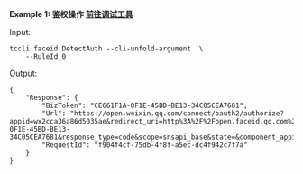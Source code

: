 **Example 1: 鉴权操作 [前往调试工具](https://console.cloud.tencent.com/api/explorer?Product=faceid&Version=2018-03-01&Action=DetectAuth&SignVersion=)**



Input: 

```
tccli faceid DetectAuth --cli-unfold-argument  \
    --RuleId 0
```

Output: 
```
{
    "Response": {
        "BizToken": "CE661F1A-0F1E-45BD-BE13-34C05CEA7681",
        "Url": "https://open.weixin.qq.com/connect/oauth2/authorize?appid=wx2cca36a86d5035ae&redirect_uri=http%3A%2F%2Fopen.faceid.qq.com%2Fv1%2Fapi%2FgetCode%3FbizRedirect%3Dhttp%253A%252F%252Ffaceid.qq.com%252Fapi%252Fauth%252FgetOpenidAndSaveToken%253Ftoken%253DCE661F1A-0F1E-45BD-BE13-34C05CEA7681&response_type=code&scope=snsapi_base&state=&component_appid=wx9802ee81e68d6dee#wechat_redirect",
        "RequestId": "f904f4cf-75db-4f8f-a5ec-dc4f942c7f7a"
    }
}
```

